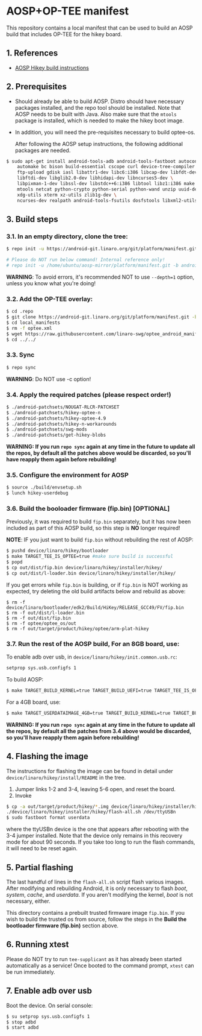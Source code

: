 # AOSP+OP-TEE manifest

This repository contains a local manifest that can be used to build an
AOSP build that includes OP-TEE for the hikey board.

## 1. References

* [AOSP Hikey build instructions][1]

## 2. Prerequisites

* Should already be able to build AOSP.  Distro should have necessary
  packages installed, and the repo tool should be installed.  Note
  that AOSP needs to be built with Java.  Also make sure that
  the `mtools` package is installed, which is needed to make the hikey
  boot image.

* In addition, you will need the pre-requisites necessary to build
  optee-os.

  After following the AOSP setup instructions, the following
  additional packages are needed.

```bash
$ sudo apt-get install android-tools-adb android-tools-fastboot autoconf \
	automake bc bison build-essential cscope curl device-tree-compiler flex \
	ftp-upload gdisk iasl libattr1-dev libc6:i386 libcap-dev libfdt-dev \
	libftdi-dev libglib2.0-dev libhidapi-dev libncurses5-dev \
	libpixman-1-dev libssl-dev libstdc++6:i386 libtool libz1:i386 make \
	mtools netcat python-crypto python-serial python-wand unzip uuid-dev \
	xdg-utils xterm xz-utils zlib1g-dev \
	ncurses-dev realpath android-tools-fsutils dosfstools libxml2-utils
```

## 3. Build steps

### 3.1. In an empty directory, clone the tree:

```bash
$ repo init -u https://android-git.linaro.org/git/platform/manifest.git -b android-7.1.2_r33 -g "default,-non-default,-device,hikey,fugu"

# Please do NOT run below command! Internal reference only!
# repo init -u /home/ubuntu/aosp-mirror/platform/manifest.git -b android-7.1.2_r33 -g "default,-non-default,-device,hikey,fugu" -p linux --depth=1
```

**WARNING**: To avoid errors, it's recommended NOT to use `--depth=1` option,
unless you know what you're doing!

### 3.2. Add the OP-TEE overlay:

```bash
$ cd .repo
$ git clone https://android-git.linaro.org/git/platform/manifest.git -b linaro-nougat-tv local_manifests
$ cd local_manifests
$ rm -f optee.xml
$ wget https://raw.githubusercontent.com/linaro-swg/optee_android_manifest/hikey-n-4.9-master/optee.xml
$ cd ../../
```

### 3.3. Sync

```bash
$ repo sync
```

**WARNING**: Do NOT use -c option!

### 3.4. Apply the required patches (**please respect order!**)

``` bash
$ ./android-patchsets/NOUGAT-RLCR-PATCHSET
$ ./android-patchsets/hikey-optee-n
$ ./android-patchsets/hikey-optee-4.9
$ ./android-patchsets/hikey-n-workarounds
$ ./android-patchsets/swg-mods
$ ./android-patchsets/get-hikey-blobs
```

**WARNING: If you run `repo sync` again at any time in the future to update
all the repos, by default all the patches above would be discarded, so you'll
have reapply them again before rebuilding!**

### 3.5. Configure the environment for AOSP

```bash
$ source ./build/envsetup.sh
$ lunch hikey-userdebug
```

### 3.6. Build the booloader firmware (fip.bin) [OPTIONAL]

Previously, it was required to build `fip.bin` separately, but
it has now been included as part of this AOSP build, so this
step is **NO** longer required!

**NOTE**: IF you just want to build `fip.bin` without rebuilding
the rest of AOSP:
```bash
$ pushd device/linaro/hikey/bootloader
$ make TARGET_TEE_IS_OPTEE=true #make sure build is successful
$ popd
$ cp out/dist/fip.bin device/linaro/hikey/installer/hikey/
$ cp out/dist/l-loader.bin device/linaro/hikey/installer/hikey/
```

If you get errors while `fip.bin` is building, or
if `fip.bin` is NOT working as expected,
try deleting the old build artifacts below and rebuild as above:
```
$ rm -f device/linaro/bootloader/edk2/Build/HiKey/RELEASE_GCC49/FV/fip.bin
$ rm -f out/dist/l-loader.bin
$ rm -f out/dist/fip.bin
$ rm -f optee/optee_os/out
$ rm -f out/target/product/hikey/optee/arm-plat-hikey
```

### 3.7. Run the rest of the AOSP build, For an 8GB board, use:

To enable adb over usb, in `device/linaro/hikey/init.common.usb.rc`:
```bash
setprop sys.usb.configfs 1
```

To build AOSP:
```bash
$ make TARGET_BUILD_KERNEL=true TARGET_BUILD_UEFI=true TARGET_TEE_IS_OPTEE=true CFG_SECURE_DATA_PATH=n TARGET_BOOTIMAGE_USE_FAT=true
```

For a 4GB board, use:
```bash
$ make TARGET_USERDATAIMAGE_4GB=true TARGET_BUILD_KERNEL=true TARGET_BUILD_UEFI=true TARGET_TEE_IS_OPTEE=true CFG_SECURE_DATA_PATH=n TARGET_BOOTIMAGE_USE_FAT=true
```

**WARNING: If you run `repo sync` again at any time in the future to update
all the repos, by default all the patches from 3.4 above would be discarded,
so you'll have reapply them again before rebuilding!**

## 4. Flashing the image

The instructions for flashing the image can be found in detail under
`device/linaro/hikey/install/README` in the tree.
1. Jumper links 1-2 and 3-4, leaving 5-6 open, and reset the board.
2. Invoke

```bash
$ cp -a out/target/product/hikey/*.img device/linaro/hikey/installer/hikey/
./device/linaro/hikey/installer/hikey/flash-all.sh /dev/ttyUSBn
$ sudo fastboot format userdata
```

where the ttyUSBn device is the one that appears after rebooting with
the 3-4 jumper installed.  Note that the device only remains in this
recovery mode for about 90 seconds.  If you take too long to run the
flash commands, it will need to be reset again.

## 5. Partial flashing

The last handful of lines in the `flash-all.sh` script flash various
images.  After modifying and rebuilding Android, it is only necessary
to flash *boot*, *system*, *cache*, and *userdata*.  If you aren't
modifying the kernel, *boot* is not necessary, either.

This directory contains a prebuilt trusted firmware image `fip.bin`.
If you wish to build the trusted os from source, follow the steps in the
**Build the bootloader firmware (fip.bin)** section above.

## 6. Running xtest

Please do NOT try to run `tee-supplicant` as it has already been started
automatically as a service! Once booted to the command prompt, `xtest`
can be run immediately.

## 7. Enable adb over usb

Boot the device. On serial console:

```bash
$ su setprop sys.usb.configfs 1
$ stop adbd
$ start adbd
```

[1]: https://source.android.com/source/devices.html
